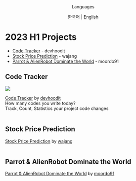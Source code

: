 <div align="center">
Languages
<br>

[한국어](./KO_README.md) | [English](./README.md)
</div>

# 2023 H1 Projects

- [Code Tracker](#code-tracker) - devhoodit
- [Stock Price Prediction](#stock-price-prediction) - wajang
- [Parrot & AlienRobot Dominate the World](#parrot--alienrobot-dominate-the-world) - moordo91


## Code Tracker
<img src="https://img.shields.io/badge/Rust-000000?style=flat-square&logo=Rust&logoColor=ffffff"/>

[Code Tracker](https://github.com/devhoodit/codetracker) by [devhoodit](https://github.com/devhoodit)  
How many codes you write today?  
Track, Count, Statistics your project code changes  
<br>

## Stock Price Prediction
[Stock Price Prediction](https://github.com/stnuc/Stock-Price-Prediction) by [wajang](https://github.com/wajang)  
<br>

## Parrot & AlienRobot Dominate the World
[Parrot & AlienRobot Dominate the World](https://github.com/moordo91/Parrot-N-AlienRobot-Dominate-the-World) by [moordo91](https://github.com/moordo91)  
<br>

